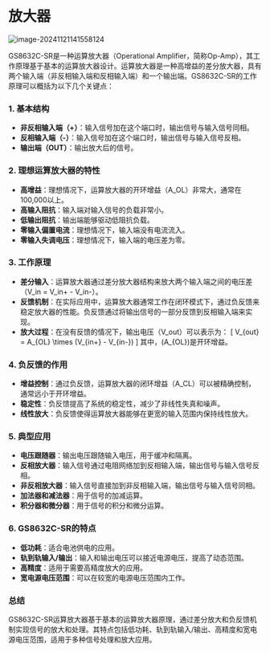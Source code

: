 # 放大器

![image-20241121141558124](E:\study\typora\some_record\GS8632-SR\assets\image-20241121141558124.png)

GS8632C-SR是一种运算放大器（Operational Amplifier，简称Op-Amp），其工作原理基于基本的运算放大器设计。运算放大器是一种高增益的差分放大器，具有两个输入端（非反相输入端和反相输入端）和一个输出端。GS8632C-SR的工作原理可以概括为以下几个关键点：

### 1. **基本结构**

- **非反相输入端（+）**：输入信号加在这个端口时，输出信号与输入信号同相。
- **反相输入端（-）**：输入信号加在这个端口时，输出信号与输入信号反相。
- **输出端（OUT）**：输出放大后的信号。

### 2. **理想运算放大器的特性**
- **高增益**：理想情况下，运算放大器的开环增益（A_OL）非常大，通常在100,000以上。
- **高输入阻抗**：输入端对输入信号的负载非常小。
- **低输出阻抗**：输出端能够驱动低阻抗负载。
- **零输入偏置电流**：理想情况下，输入端没有电流流入。
- **零输入失调电压**：理想情况下，输入端的电压差为零。

### 3. **工作原理**
- **差分输入**：运算放大器通过差分放大器结构来放大两个输入端之间的电压差（V_in = V_in+ - V_in-）。
- **反馈机制**：在实际应用中，运算放大器通常工作在闭环模式下，通过负反馈来稳定放大器的性能。负反馈通过将输出信号的一部分反馈到反相输入端来实现。
- **放大过程**：在没有反馈的情况下，输出电压（V_out）可以表示为：
  \[
  V_{out} = A_{OL} \times (V_{in+} - V_{in-})
  \]
  其中，\(A_{OL}\)是开环增益。

### 4. **负反馈的作用**
- **增益控制**：通过负反馈，运算放大器的闭环增益（A_CL）可以被精确控制，通常远小于开环增益。
- **稳定性**：负反馈提高了系统的稳定性，减少了非线性失真和噪声。
- **线性放大**：负反馈使得运算放大器能够在更宽的输入范围内保持线性放大。

### 5. **典型应用**
- **电压跟随器**：输出电压跟随输入电压，用于缓冲和隔离。
- **反相放大器**：输入信号通过电阻网络加到反相输入端，输出信号与输入信号反相。
- **非反相放大器**：输入信号直接加到非反相输入端，输出信号与输入信号同相。
- **加法器和减法器**：用于信号的加减运算。
- **积分器和微分器**：用于信号的积分和微分运算。

### 6. **GS8632C-SR的特点**
- **低功耗**：适合电池供电的应用。
- **轨到轨输入/输出**：输入和输出电压可以接近电源电压，提高了动态范围。
- **高精度**：适用于需要高精度放大的应用。
- **宽电源电压范围**：可以在较宽的电源电压范围内工作。

### 总结
GS8632C-SR运算放大器基于基本的运算放大器原理，通过差分放大和负反馈机制实现信号的放大和处理。其特点包括低功耗、轨到轨输入/输出、高精度和宽电源电压范围，适用于多种信号处理和放大应用。